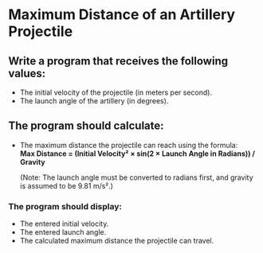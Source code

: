 # Maximum Distance of an Artillery Projectile

## Write a program that receives the following values:
* The initial velocity of the projectile (in meters per second).
* The launch angle of the artillery (in degrees).

## The program should calculate:
* The maximum distance the projectile can reach using the formula:  
  **Max Distance = (Initial Velocity² × sin(2 × Launch Angle in Radians)) / Gravity**

  (Note: The launch angle must be converted to radians first, and gravity is assumed to be 9.81 m/s².)

### The program should display:
* The entered initial velocity.
* The entered launch angle.
* The calculated maximum distance the projectile can travel.